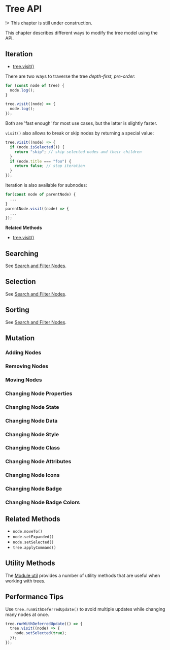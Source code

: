 # Tree API

!> This chapter is still under construction.

This chapter describes different ways to modify the tree model using
the API.

## Iteration

- [tree.visit()](https://mar10.github.io/wunderbaum/api/classes/wunderbaum.Wunderbaum.html#visit)

There are two ways to traverse the tree _depth-first, pre-order_:

```js
for (const node of tree) {
  node.log();
}
```

```js
tree.visit((node) => {
  node.log();
});
```

Both are 'fast enough' for most use cases, but the latter is slightly faster.

`visit()` also allows to break or skip nodes by returning a
special value:

```js
tree.visit((node) => {
  if (node.isSelected()) {
    return "skip"; // skip selected nodes and their children
  }
  if (node.title === "foo") {
    return false; // stop iteration
  }
});
```

Iteration is also available for subnodes:

```js
for(const node of parentNode) {
  ...
}
parentNode.visit((node) => {
  ...
});
```

**Related Methods**

- [tree.visit()](https://mar10.github.io/wunderbaum/api/classes/wunderbaum.Wunderbaum.html#visit)

## Searching

See [Search and Filter Nodes](/tutorial/tutorial_filter.md).

## Selection

See [Search and Filter Nodes](/tutorial/tutorial_filter.md).

## Sorting

See [Search and Filter Nodes](/tutorial/tutorial_filter.md).

## Mutation

### Adding Nodes

### Removing Nodes

### Moving Nodes

### Changing Node Properties

### Changing Node State

### Changing Node Data

### Changing Node Style

### Changing Node Class

### Changing Node Attributes

### Changing Node Icons

### Changing Node Badge

### Changing Node Badge Colors

## Related Methods

- `node.moveTo()`
- `node.setExpanded()`
- `node.setSelected()`
- `tree.applyCommand()`

## Utility Methods

The [Module util](https://mar10.github.io/wunderbaum/api/modules/util.html)
provides a number of utility methods that are useful when working with trees.

## Performance Tips

Use `tree.runWithDeferredUpdate()` to avoid multiple updates while changing many
nodes at once.

```js
tree.runWithDeferredUpdate(() => {
  tree.visit((node) => {
    node.setSelected(true);
  });
});
```
